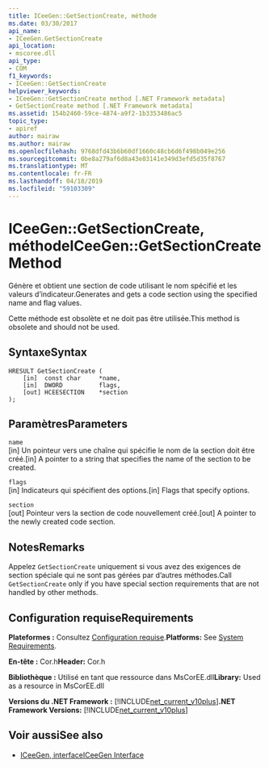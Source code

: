 ```yaml
---
title: ICeeGen::GetSectionCreate, méthode
ms.date: 03/30/2017
api_name:
- ICeeGen.GetSectionCreate
api_location:
- mscoree.dll
api_type:
- COM
f1_keywords:
- ICeeGen::GetSectionCreate
helpviewer_keywords:
- ICeeGen::GetSectionCreate method [.NET Framework metadata]
- GetSectionCreate method [.NET Framework metadata]
ms.assetid: 154b2460-59ce-4874-a9f2-1b3353486ac5
topic_type:
- apiref
author: mairaw
ms.author: mairaw
ms.openlocfilehash: 9768dfd43b6b60df1660c48cb6d6f498b049e256
ms.sourcegitcommit: 0be8a279af6d8a43e03141e349d3efd5d35f8767
ms.translationtype: MT
ms.contentlocale: fr-FR
ms.lasthandoff: 04/18/2019
ms.locfileid: "59103309"
---
```

# <a name="iceegengetsectioncreate-method"></a><span data-ttu-id="eec28-102">ICeeGen::GetSectionCreate, méthode</span><span class="sxs-lookup"><span data-stu-id="eec28-102">ICeeGen::GetSectionCreate Method</span></span>
<span data-ttu-id="eec28-103">Génère et obtient une section de code utilisant le nom spécifié et les valeurs d’indicateur.</span><span class="sxs-lookup"><span data-stu-id="eec28-103">Generates and gets a code section using the specified name and flag values.</span></span>  
  
 <span data-ttu-id="eec28-104">Cette méthode est obsolète et ne doit pas être utilisée.</span><span class="sxs-lookup"><span data-stu-id="eec28-104">This method is obsolete and should not be used.</span></span>  
  
## <a name="syntax"></a><span data-ttu-id="eec28-105">Syntaxe</span><span class="sxs-lookup"><span data-stu-id="eec28-105">Syntax</span></span>  
  
```  
HRESULT GetSectionCreate (  
    [in]  const char     *name,  
    [in]  DWORD          flags,  
    [out] HCEESECTION    *section  
);  
```  
  
## <a name="parameters"></a><span data-ttu-id="eec28-106">Paramètres</span><span class="sxs-lookup"><span data-stu-id="eec28-106">Parameters</span></span>  
 `name`  
 <span data-ttu-id="eec28-107">[in] Un pointeur vers une chaîne qui spécifie le nom de la section doit être créé.</span><span class="sxs-lookup"><span data-stu-id="eec28-107">[in] A pointer to a string that specifies the name of the section to be created.</span></span>  
  
 `flags`  
 <span data-ttu-id="eec28-108">[in] Indicateurs qui spécifient des options.</span><span class="sxs-lookup"><span data-stu-id="eec28-108">[in] Flags that specify options.</span></span>  
  
 `section`  
 <span data-ttu-id="eec28-109">[out] Pointeur vers la section de code nouvellement créé.</span><span class="sxs-lookup"><span data-stu-id="eec28-109">[out] A pointer to the newly created code section.</span></span>  
  
## <a name="remarks"></a><span data-ttu-id="eec28-110">Notes</span><span class="sxs-lookup"><span data-stu-id="eec28-110">Remarks</span></span>  
 <span data-ttu-id="eec28-111">Appelez `GetSectionCreate` uniquement si vous avez des exigences de section spéciale qui ne sont pas gérées par d’autres méthodes.</span><span class="sxs-lookup"><span data-stu-id="eec28-111">Call `GetSectionCreate` only if you have special section requirements that are not handled by other methods.</span></span>  
  
## <a name="requirements"></a><span data-ttu-id="eec28-112">Configuration requise</span><span class="sxs-lookup"><span data-stu-id="eec28-112">Requirements</span></span>  
 <span data-ttu-id="eec28-113">**Plateformes :** Consultez [Configuration requise](../../../../docs/framework/get-started/system-requirements.md).</span><span class="sxs-lookup"><span data-stu-id="eec28-113">**Platforms:** See [System Requirements](../../../../docs/framework/get-started/system-requirements.md).</span></span>  
  
 <span data-ttu-id="eec28-114">**En-tête :** Cor.h</span><span class="sxs-lookup"><span data-stu-id="eec28-114">**Header:** Cor.h</span></span>  
  
 <span data-ttu-id="eec28-115">**Bibliothèque :** Utilisé en tant que ressource dans MsCorEE.dll</span><span class="sxs-lookup"><span data-stu-id="eec28-115">**Library:** Used as a resource in MsCorEE.dll</span></span>  
  
 <span data-ttu-id="eec28-116">**Versions du .NET Framework :** [!INCLUDE[net_current_v10plus](../../../../includes/net-current-v10plus-md.md)]</span><span class="sxs-lookup"><span data-stu-id="eec28-116">**.NET Framework Versions:** [!INCLUDE[net_current_v10plus](../../../../includes/net-current-v10plus-md.md)]</span></span>  
  
## <a name="see-also"></a><span data-ttu-id="eec28-117">Voir aussi</span><span class="sxs-lookup"><span data-stu-id="eec28-117">See also</span></span>

- [<span data-ttu-id="eec28-118">ICeeGen, interface</span><span class="sxs-lookup"><span data-stu-id="eec28-118">ICeeGen Interface</span></span>](../../../../docs/framework/unmanaged-api/metadata/iceegen-interface.md)
